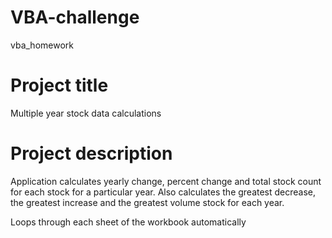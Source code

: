 # VBA-challenge
vba_homework

# Project title

Multiple year stock data calculations

# Project description

Application calculates yearly change, percent change and total stock count for each stock for a particular year.
Also calculates the greatest decrease, the greatest increase and the greatest volume stock for each year. 

Loops through each sheet of the workbook automatically 

